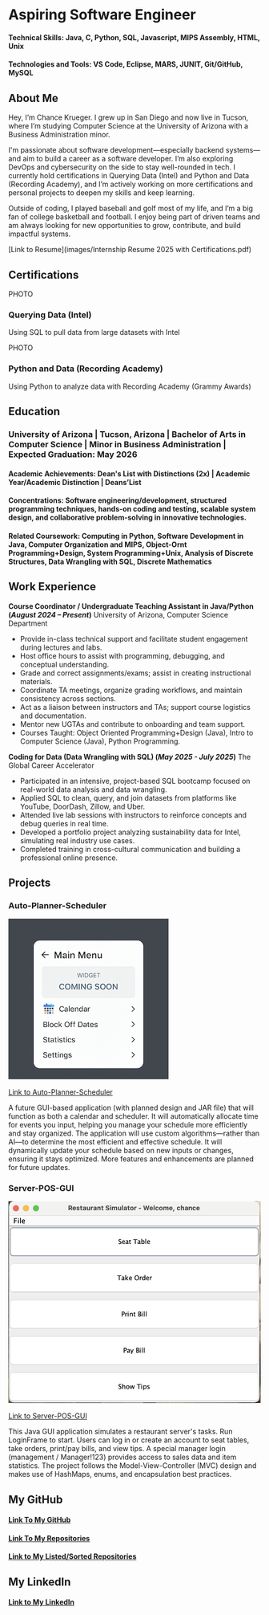 # Aspiring Software Engineer

#### Technical Skills: Java, C, Python, SQL, Javascript, MIPS Assembly, HTML, Unix

#### Technologies and Tools: VS Code, Eclipse, MARS, JUNIT, Git/GitHub, MySQL

## About Me

Hey, I’m Chance Krueger. I grew up in San Diego and now live in Tucson, where I’m studying Computer Science at the University of Arizona with a Business Administration minor.

I'm passionate about software development—especially backend systems—and aim to build a career as a software developer. I’m also exploring DevOps and cybersecurity on the side to stay well-rounded in tech. I currently hold certifications in Querying Data (Intel) and Python and Data (Recording Academy), and I’m actively working on more certifications and personal projects to deepen my skills and keep learning.

Outside of coding, I played baseball and golf most of my life, and I’m a big fan of college basketball and football. I enjoy being part of driven teams and am always looking for new opportunities to grow, contribute, and build impactful systems. 

[Link to Resume](images/Internship Resume 2025 with Certifications.pdf)


## Certifications

PHOTO

### Querying Data (Intel)

Using SQL to pull data from large datasets with Intel

PHOTO

### Python and Data (Recording Academy)

Using Python to analyze data with Recording Academy (Grammy Awards)

## Education 

### University of Arizona | Tucson, Arizona | Bachelor of Arts in Computer Science | Minor in Business Administration | Expected Graduation: May 2026

#### Academic Achievements: Dean's List with Distinctions (2x) | Academic Year/Academic Distinction | Deans’List

#### Concentrations:  Software engineering/development, structured programming techniques, hands-on coding and testing, scalable system design, and collaborative problem-solving in innovative technologies.

#### Related Coursework: Computing in Python, Software Development in Java, Computer Organization and MIPS, Object-Ornt Programming+Design, System Programming+Unix, Analysis of Discrete Structures, Data Wrangling with SQL, Discrete Mathematics

## Work Experience 

**Course Coordinator / Undergraduate Teaching Assistant in Java/Python (_August 2024 – Present_)**
University of Arizona, Computer Science Department
- Provide in-class technical support and facilitate student engagement during lectures and labs.
- Host office hours to assist with programming, debugging, and conceptual understanding.
- Grade and correct assignments/exams; assist in creating instructional materials.
- Coordinate TA meetings, organize grading workflows, and maintain consistency across sections.
- Act as a liaison between instructors and TAs; support course logistics and documentation.
- Mentor new UGTAs and contribute to onboarding and team support.
- Courses Taught: Object Oriented Programming+Design (Java), Intro to Computer Science (Java), Python Programming.

**Coding for Data (Data Wrangling with SQL) (_May 2025 - July 2025_)**
The Global Career Accelerator
- Participated in an intensive, project-based SQL bootcamp focused on real-world data analysis and data wrangling.
- Applied SQL to clean, query, and join datasets from platforms like YouTube, DoorDash, Zillow, and Uber.
- Attended live lab sessions with instructors to reinforce concepts and debug queries in real time.
- Developed a portfolio project analyzing sustainability data for Intel, simulating real industry use cases.
- Completed training in cross-cultural communication and building a professional online presence.


## Projects
### Auto-Planner-Scheduler

![Image of Main Menu Screen of Auto-Planner-Scheduler](images/MainMenuImage.png)

[Link to Auto-Planner-Scheduler](https://github.com/Chance-Krueger/Auto-Planner-Scheduler)

A future GUI-based application (with planned design and JAR file) that will function as both a calendar and scheduler. It will automatically allocate time for events you input, helping you manage your schedule more efficiently and stay organized. The application will use custom algorithms—rather than AI—to determine the most efficient and effective schedule. It will dynamically update your schedule based on new inputs or changes, ensuring it stays optimized. More features and enhancements are planned for future updates.

### Server-POS-GUI

![Image of Server Side POS](images/RestaurantSimulatorImage.png)

[Link to Server-POS-GUI](https://github.com/Chance-Krueger/Server-POS-GUI)

This Java GUI application simulates a restaurant server's tasks. Run LoginFrame to start. Users can log in or create an account to seat tables, take orders, print/pay bills, and view tips. A special manager login (management / Manager!123) provides access to sales data and item statistics. The project follows the Model-View-Controller (MVC) design and makes use of HashMaps, enums, and encapsulation best practices.


## My GitHub

#### [Link To My GitHub](https://github.com/Chance-Krueger)

#### [Link To My Repositories](https://github.com/Chance-Krueger?tab=repositories)

#### [Link to My Listed/Sorted Repositories](https://github.com/Chance-Krueger?tab=stars)

## My LinkedIn

#### [Link to My LinkedIn](https://www.linkedin.com/in/chance-krueger)



